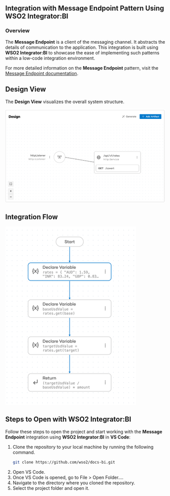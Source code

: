 ## Integration with  Message Endpoint Pattern Using WSO2 Integrator:BI

### Overview

The **Message Endpoint** is a client of the messaging channel. It abstracts the details of communication to the application. 
This integration is built using **WSO2 Integrator:BI** to showcase the ease of implementing such patterns within a low-code integration environment.

For more detailed information on the **Message Endpoint** pattern, visit the [Message Endpoint documentation](https://www.enterpriseintegrationpatterns.com/patterns/messaging/MessageEndpoint.html).

## Design View

The **Design View** visualizes the overall system structure.

![Design View](design.png)

## Integration Flow

![Flow Diagram](flow.png)

## Steps to Open with WSO2 Integrator:BI

Follow these steps to open the project and start working with the **Message Endpoint** integration using **WSO2 Integrator:BI** in **VS Code**:

1. Clone the repository to your local machine by running the following command.
   ```bash
   git clone https://github.com/wso2/docs-bi.git

2. Open VS Code.
3. Once VS Code is opened, go to File > Open Folder....
4. Navigate to the directory where you cloned the repository.
5. Select the project folder and open it.
